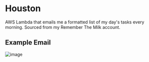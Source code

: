 # Houston
AWS Lambda that emails me a formatted list of my day's tasks every morning. Sourced from my Remember The Milk account.

## Example Email

![image](https://preview.ibb.co/e2Nv8F/Screen_Shot_2017_05_20_at_4_37_39_PM.png)
